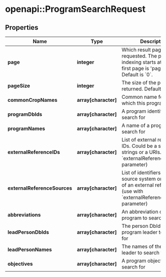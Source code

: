 # openapi::ProgramSearchRequest

## Properties
Name | Type | Description | Notes
------------ | ------------- | ------------- | -------------
**page** | **integer** | Which result page is requested. The page indexing starts at 0 (the first page is &#39;page&#39;&#x3D; 0). Default is &#x60;0&#x60;. | [optional] 
**pageSize** | **integer** | The size of the pages to be returned. Default is &#x60;1000&#x60;. | [optional] 
**commonCropNames** | **array[character]** | Common name for the crop which this program is for | [optional] 
**programDbIds** | **array[character]** | A program identifier to search for | [optional] 
**programNames** | **array[character]** | A name of a program to search for | [optional] 
**externalReferenceIDs** | **array[character]** | List of external reference IDs. Could be a simple strings or a URIs. (use with &#x60;externalReferenceSources&#x60; parameter) | [optional] 
**externalReferenceSources** | **array[character]** | List of identifiers for the source system or database of an external reference (use with &#x60;externalReferenceIDs&#x60; parameter) | [optional] 
**abbreviations** | **array[character]** | An abbreviation of a program to search for | [optional] 
**leadPersonDbIds** | **array[character]** | The person DbIds of the program leader to search for | [optional] 
**leadPersonNames** | **array[character]** | The names of the program leader to search for | [optional] 
**objectives** | **array[character]** | A program objective to search for | [optional] 


